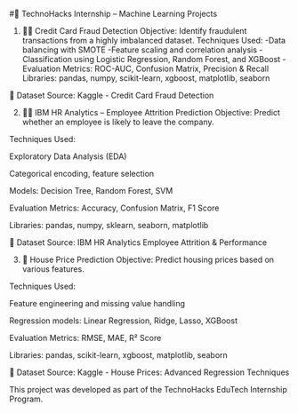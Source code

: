 #🚀 TechnoHacks Internship – Machine Learning Projects

1. 🕵️‍♀️ Credit Card Fraud Detection
Objective: Identify fraudulent transactions from a highly imbalanced dataset.
Techniques Used:
-Data balancing with SMOTE
-Feature scaling and correlation analysis
-Classification using Logistic Regression, Random Forest, and XGBoost
-Evaluation Metrics: ROC-AUC, Confusion Matrix, Precision & Recall
Libraries: pandas, numpy, scikit-learn, xgboost, matplotlib, seaborn

📎 Dataset Source: Kaggle - Credit Card Fraud Detection

2. 👩‍💼 IBM HR Analytics – Employee Attrition Prediction
Objective: Predict whether an employee is likely to leave the company.

Techniques Used:

Exploratory Data Analysis (EDA)

Categorical encoding, feature selection

Models: Decision Tree, Random Forest, SVM

Evaluation Metrics: Accuracy, Confusion Matrix, F1 Score

Libraries: pandas, numpy, sklearn, seaborn, matplotlib

📎 Dataset Source: IBM HR Analytics Employee Attrition & Performance

3. 🏡 House Price Prediction
Objective: Predict housing prices based on various features.

Techniques Used:

Feature engineering and missing value handling

Regression models: Linear Regression, Ridge, Lasso, XGBoost

Evaluation Metrics: RMSE, MAE, R² Score

Libraries: pandas, scikit-learn, xgboost, matplotlib, seaborn

📎 Dataset Source: Kaggle - House Prices: Advanced Regression Techniques



This project was developed as part of the TechnoHacks EduTech Internship Program.
